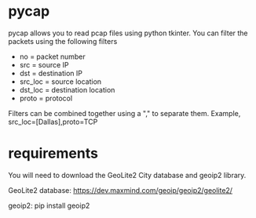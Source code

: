 # pycap
pycap allows you to read pcap files using python tkinter.
You can filter the packets using the following filters
- no = packet number
- src = source IP
- dst = destination IP
- src_loc = source location
- dst_loc = destination location
- proto = protocol

Filters can be combined together using a "," to separate them. Example, src_loc=[Dallas],proto=TCP

# requirements
You will need to download the GeoLite2 City database and geoip2 library.

GeoLite2 database: https://dev.maxmind.com/geoip/geoip2/geolite2/

geoip2: pip install geoip2

